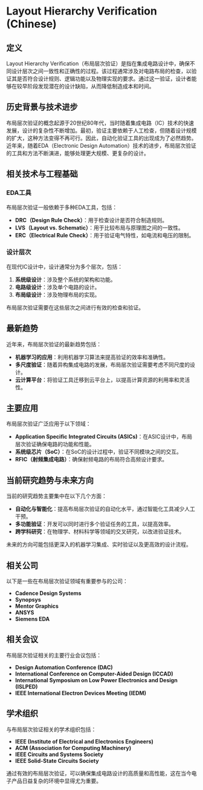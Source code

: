 # Layout Hierarchy Verification (Chinese)

## 定义

Layout Hierarchy Verification（布局层次验证）是指在集成电路设计中，确保不同设计层次之间一致性和正确性的过程。该过程通常涉及对电路布局的检查，以验证其是否符合设计规则、逻辑功能以及物理实现的要求。通过这一验证，设计者能够在较早阶段发现潜在的设计缺陷，从而降低制造成本和时间。

## 历史背景与技术进步

布局层次验证的概念起源于20世纪80年代，当时随着集成电路（IC）技术的快速发展，设计的复杂性不断增加。最初，验证主要依赖于人工检查，但随着设计规模的扩大，这种方法变得不再可行。因此，自动化验证工具的出现成为了必然趋势。近年来，随着EDA（Electronic Design Automation）技术的进步，布局层次验证的工具和方法不断演进，能够处理更大规模、更复杂的设计。

## 相关技术与工程基础

### EDA工具

布局层次验证一般依赖于多种EDA工具，包括：

- **DRC（Design Rule Check）**：用于检查设计是否符合制造规则。
- **LVS（Layout vs. Schematic）**：用于比较布局与原理图之间的一致性。
- **ERC（Electrical Rule Check）**：用于验证电气特性，如电流和电压的限制。

### 设计层次

在现代IC设计中，设计通常分为多个层次，包括：

1. **系统级设计**：涉及整个系统的架构和功能。
2. **电路级设计**：涉及单个电路的设计。
3. **布局级设计**：涉及物理布局的实现。

布局层次验证需要在这些层次之间进行有效的检查和验证。

## 最新趋势

近年来，布局层次验证的最新趋势包括：

- **机器学习的应用**：利用机器学习算法来提高验证的效率和准确性。
- **多尺度验证**：随着异构集成电路的发展，布局层次验证需要考虑不同尺度的设计。
- **云计算平台**：将验证工具迁移到云平台上，以提高计算资源的利用率和灵活性。

## 主要应用

布局层次验证广泛应用于以下领域：

- **Application Specific Integrated Circuits (ASICs)**：在ASIC设计中，布局层次验证确保电路的功能和性能。
- **系统级芯片（SoC）**：在SoC的设计过程中，验证不同模块之间的交互。
- **RFIC（射频集成电路）**：确保射频电路的布局符合高频设计要求。

## 当前研究趋势与未来方向

当前的研究趋势主要集中在以下几个方面：

- **自动化与智能化**：提高布局层次验证的自动化水平，通过智能化工具减少人工干预。
- **多功能验证**：开发可以同时进行多个验证任务的工具，以提高效率。
- **跨学科研究**：在物理学、材料科学等领域的交叉研究，以改进验证技术。

未来的方向可能包括更深入的机器学习集成、实时验证以及更高效的设计流程。

## 相关公司

以下是一些在布局层次验证领域有重要参与的公司：

- **Cadence Design Systems**
- **Synopsys**
- **Mentor Graphics**
- **ANSYS**
- **Siemens EDA**

## 相关会议

布局层次验证相关的主要行业会议包括：

- **Design Automation Conference (DAC)**
- **International Conference on Computer-Aided Design (ICCAD)**
- **International Symposium on Low Power Electronics and Design (ISLPED)**
- **IEEE International Electron Devices Meeting (IEDM)**

## 学术组织

与布局层次验证相关的学术组织包括：

- **IEEE (Institute of Electrical and Electronics Engineers)**
- **ACM (Association for Computing Machinery)**
- **IEEE Circuits and Systems Society**
- **IEEE Solid-State Circuits Society**

通过有效的布局层次验证，可以确保集成电路设计的高质量和高性能，这在当今电子产品日益复杂的环境中显得尤为重要。